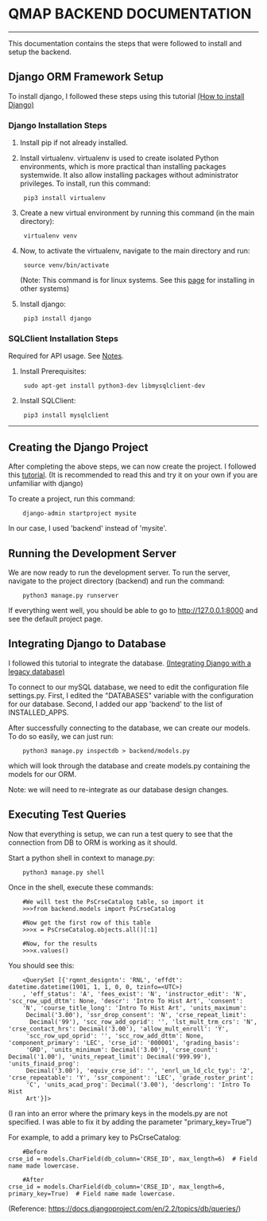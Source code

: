 # QMAP BACKEND DOCUMENTATION
<hr>

This documentation contains the steps that were followed to install and setup the backend. 

## Django ORM Framework Setup  

To install django, I followed these steps using this tutorial [(How to install Django)](https://docs.djangoproject.com/en/2.2/topics/install)

### Django Installation Steps

1. Install pip if not already installed. 

2. Install virtualenv. virtualenv is used to create isolated Python environments, which is more practical than installing packages systemwide. It also allow installing packages without administrator privileges. To install, run this command:

        pip3 install virtualenv

3. Create a new virtual environment by running this command (in the main directory):

        virtualenv venv

4. Now, to activate the virtualenv, navigate to the main directory and run:

        source venv/bin/activate

   (Note: This command is for linux systems. See this [page](https://virtualenv.pypa.io/en/latest/userguide/#usage) for installing in other systems)

5. Install django:

        pip3 install django


### SQLClient Installation Steps

Required for API usage. See [Notes](https://docs.djangoproject.com/en/2.2/ref/databases/#mysql-notes).

1. Install Prerequisites:

        sudo apt-get install python3-dev libmysqlclient-dev

2. Install SQLClient:

        pip3 install mysqlclient

<hr>

## Creating the Django Project

After completing the above steps, we can now create the project. I followed this [tutorial](https://www.django-rest-framework.org/tutorial/quickstart/). (It is recommended to read this and try it on your own if you are unfamiliar with django)


To create a project, run this command:

        django-admin startproject mysite

In our case, I used 'backend' instead of 'mysite'.

## Running the Development Server

We are now ready to run the development server. To run the server, navigate to the project directory (backend) and run the command:

        python3 manage.py runserver

If everything went well, you should be able to go to http://127.0.0.1:8000 and see the default project page.

## Integrating Django to Database

I followed this tutorial to integrate the database. [(Integrating Django with a legacy database)](https://docs.djangoproject.com/en/2.2/howto/legacy-databases/)

To connect to our mySQL database, we need to edit the configuration file  settings.py. First, I edited the "DATABASES" variable with the configuration for our database. Second, I added our app 'backend' to the list of INSTALLED_APPS.       

After successfully connecting to the database, we can create our models. To do so easily, we can just run:

        python3 manage.py inspectdb > backend/models.py

which will look through the database and create models.py containing the models for our ORM.

Note: we will need to re-integrate as our database design changes.

## Executing Test Queries

Now that everything is setup, we can run a test query to see that the connection from DB to ORM is working as it should.

Start a python shell in context to manage.py:

        python3 manage.py shell

Once in the shell, execute these commands:

        #We will test the PsCrseCatalog table, so import it
        >>>from backend.models import PsCrseCatalog

        #Now get the first row of this table
        >>>x = PsCrseCatalog.objects.all()[:1]

        #Now, for the results
        >>>x.values()

You should see this:

        <QuerySet [{'rqmnt_designtn': 'RNL', 'effdt': datetime.datetime(1901, 1, 1, 0, 0, tzinfo=<UTC>)
        , 'eff_status': 'A', 'fees_exist': 'N', 'instructor_edit': 'N', 'scc_row_upd_dttm': None, 'descr': 'Intro To Hist Art', 'consent': 
        'N', 'course_title_long': 'Intro To Hist Art', 'units_maximum':
         Decimal('3.00'), 'ssr_drop_consent': 'N', 'crse_repeat_limit':
          Decimal('99'), 'scc_row_add_oprid': '', 'lst_mult_trm_crs': 'N', 'crse_contact_hrs': Decimal('3.00'), 'allow_mult_enroll': 'Y', 
         'scc_row_upd_oprid': '', 'scc_row_add_dttm': None, 'component_primary': 'LEC', 'crse_id': '000001', 'grading_basis': 
         'GRD', 'units_minimum': Decimal('3.00'), 'crse_count': Decimal('1.00'), 'units_repeat_limit': Decimal('999.99'), 'units_finaid_prog': 
         Decimal('3.00'), 'equiv_crse_id': '', 'enrl_un_ld_clc_typ': '2', 'crse_repeatable': 'Y', 'ssr_component': 'LEC', 'grade_roster_print': 
         'C', 'units_acad_prog': Decimal('3.00'), 'descrlong': 'Intro To Hist 
         Art'}]>

(I ran into an error where the primary keys in the models.py are not specified.
I was able to fix it by adding the parameter "primary_key=True")

For example, to add a primary key to PsCrseCatalog:

        #Before
    crse_id = models.CharField(db_column='CRSE_ID', max_length=6)  # Field name made lowercase.

        #After
    crse_id = models.CharField(db_column='CRSE_ID', max_length=6, primary_key=True)  # Field name made lowercase.

(Reference: https://docs.djangoproject.com/en/2.2/topics/db/queries/)

 



